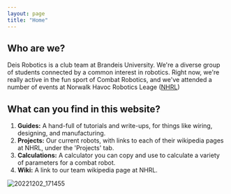 ```yaml
---
layout: page
title: "Home"
---
```




## Who are we?
Deis Robotics is a club team at Brandeis University. We're a diverse group of students connected by a common interest in robotics. Right now, we're really active in the fun sport of Combat Robotics, and we've attended a number of events at Norwalk Havoc Robotics Leage ([NHRL](https://www.nhrl.io/))


## What can you find in this website?
1. **Guides:** A hand-full of tutorials and write-ups, for things like wiring, designing, and manufacturing.
2. **Projects:** Our current robots, with links to each of their wikipedia pages at NHRL, under the 'Projects' tab. 
3. **Calculations:** A calculator you can copy and use to calculate a variety of parameters for a combat robot.
4. **Wiki:** A link to our team wikipedia page at NHRL. 

![20221202_171455](https://user-images.githubusercontent.com/118695279/205403720-6ae4dc7b-3472-4c45-8148-8e8e778112bd.jpg)
